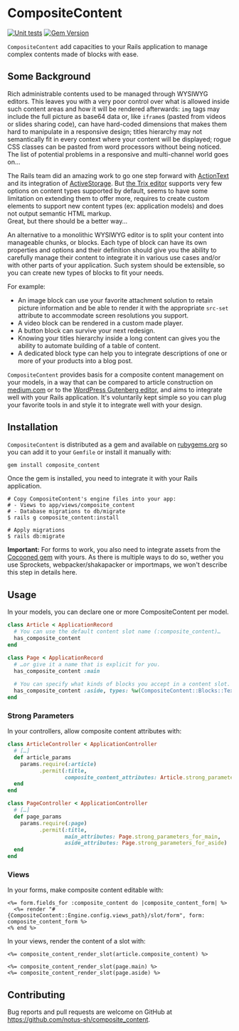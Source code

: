 # CompositeContent

[![Unit tests](https://github.com/notus-sh/composite_content/actions/workflows/unit-tests.yml/badge.svg?branch=main)](https://github.com/notus-sh/composite_content/actions/workflows/unit-tests.yml)
[![Gem Version](https://badge.fury.io/rb/composite_content.svg)](https://badge.fury.io/rb/composite_content)

`CompositeContent` add capacities to your Rails application to manage complex contents made of blocks with ease.

## Some Background

Rich administrable contents used to be managed through WYSIWYG editors. This leaves you with a very poor control over what is allowed inside such content areas and how it will be rendered afterwards: `img` tags may include the full picture as base64 data or, like `iframe`s (pasted from videos or slides sharing code), can have hard-coded dimensions that makes them hard to manipulate in a responsive design; titles hierarchy may not semantically fit in every context where your content will be displayed; rogue CSS classes can be pasted from word processors without being noticed.  
The list of potential problems in a responsive and multi-channel world goes on…

The Rails team did an amazing work to go one step forward with [ActionText](https://github.com/rails/rails/tree/main/actiontext) and its integration of [ActiveStorage](https://github.com/rails/rails/tree/main/activestorage). But [the Trix editor](https://trix-editor.org/) supports very few options on content types supported by default, seems to have some limitation on extending them to offer more, requires to create custom elements to support new content types (ex: application models) and does not output semantic HTML markup.  
Great, but there should be a better way…

An alternative to a monolithic WYSIWYG editor is to split your content into manageable chunks, or blocks. Each type of block can have its own properties and options and their definition should give you the ability to carefully manage their content to integrate it in various use cases and/or with other parts of your application. Such system should be extensible, so you can create new types of blocks to fit your needs.

For example:

- An image block can use your favorite attachment solution to retain picture information and be able to render it with the appropriate `src-set` attribute to accommodate screen resolutions you support.
- A video block can be rendered in a custom made player.
- A button block can survive your next redesign.
- Knowing your titles hierarchy inside a long content can gives you the ability to automate building of a table of content.
- A dedicated block type can help you to integrate descriptions of one or more of your products into a blog post.

`CompositeContent` provides basis for a composite content management on your models, in a way that can be compared to article construction on [medium.com](https://medium.com) or to the [WordPress Gutenberg editor](https://wordpress.org/gutenberg/), and aims to integrate well with your Rails application. It's voluntarily kept simple so you can plug your favorite tools in and style it to integrate well with your design.

## Installation

`CompositeContent` is distributed as a gem and available on [rubygems.org](https://rubygems.org/gems/composite_content) so you can add it to your `Gemfile` or install it manually with:

```ruby
gem install composite_content
```

Once the gem is installed, you need to integrate it with your Rails application.

```shell
# Copy CompositeContent's engine files into your app:
# - Views to app/views/composite_content
# - Database migrations to db/migrate
$ rails g composite_content:install

# Apply migrations
$ rails db:migrate 
```

**Important:** For forms to work, you also need to integrate assets from the [Cocooned gem](https://github.com/notus-sh/cocooned) with yours. As there is multiple ways to do so, wether you use Sprockets, webpacker/shakapacker or importmaps, we won't describe this step in details here.

## Usage

In your models, you can declare one or more CompositeContent per model.

```ruby
class Article < ApplicationRecord
  # You can use the default content slot name (:composite_content)…
  has_composite_content
end

class Page < ApplicationRecord
  # …or give it a name that is explicit for you.
  has_composite_content :main
  
  # You can specify what kinds of blocks you accept in a content slot.
  has_composite_content :aside, types: %w(CompositeContent::Blocks::Text)
end
```

### Strong Parameters

In your controllers, allow composite content attributes with:

```ruby
class ArticleController < ApplicationController
  # […]
  def article_params
    params.require(:article)
          .permit(:title,
                  composite_content_attributes: Article.strong_parameters_for_composite_content)
  end
end

class PageController < ApplicationController
  # […]
  def page_params
    params.require(:page)
          .permit(:title,
                  main_attributes: Page.strong_parameters_for_main,
                  aside_attributes: Page.strong_parameters_for_aside)
  end
end
```

### Views

In your forms, make composite content editable with:

```erbruby
<%= form.fields_for :composite_content do |composite_content_form| %>
  <%= render "#{CompositeContent::Engine.config.views_path}/slot/form", form: composite_content_form %>
<% end %>
```

In your views, render the content of a slot with:

```erbruby
<%= composite_content_render_slot(article.composite_content) %>

<%= composite_content_render_slot(page.main) %>
<%= composite_content_render_slot(page.aside) %>
```

## Contributing

Bug reports and pull requests are welcome on GitHub at <https://github.com/notus-sh/composite_content>.
